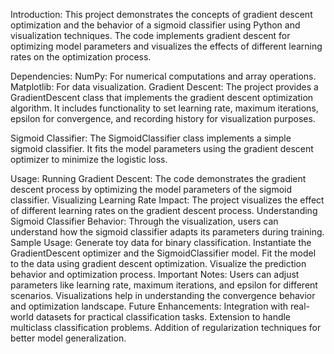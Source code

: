 Introduction:
This project demonstrates the concepts of gradient descent optimization and the behavior of a sigmoid classifier using Python and visualization techniques. The code implements gradient descent for optimizing model parameters and visualizes the effects of different learning rates on the optimization process.

Dependencies:
NumPy: For numerical computations and array operations.
Matplotlib: For data visualization.
Gradient Descent:
The project provides a GradientDescent class that implements the gradient descent optimization algorithm. It includes functionality to set learning rate, maximum iterations, epsilon for convergence, and recording history for visualization purposes.

Sigmoid Classifier:
The SigmoidClassifier class implements a simple sigmoid classifier. It fits the model parameters using the gradient descent optimizer to minimize the logistic loss.

Usage:
Running Gradient Descent:
The code demonstrates the gradient descent process by optimizing the model parameters of the sigmoid classifier.
Visualizing Learning Rate Impact:
The project visualizes the effect of different learning rates on the gradient descent process.
Understanding Sigmoid Classifier Behavior:
Through the visualization, users can understand how the sigmoid classifier adapts its parameters during training.
Sample Usage:
Generate toy data for binary classification.
Instantiate the GradientDescent optimizer and the SigmoidClassifier model.
Fit the model to the data using gradient descent optimization.
Visualize the prediction behavior and optimization process.
Important Notes:
Users can adjust parameters like learning rate, maximum iterations, and epsilon for different scenarios.
Visualizations help in understanding the convergence behavior and optimization landscape.
Future Enhancements:
Integration with real-world datasets for practical classification tasks.
Extension to handle multiclass classification problems.
Addition of regularization techniques for better model generalization.
